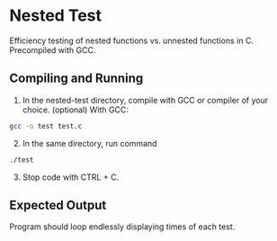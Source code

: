 # Nested Test

Efficiency testing of nested functions vs. unnested functions in C. Precompiled with GCC.


## Compiling and Running
1. In the nested-test directory, compile with GCC or compiler of your choice. (optional) With GCC:
```bash
gcc -o test test.c
```
2. In the same directory, run command
```bash
./test
```
3. Stop code with CTRL + C.

## Expected Output
Program should loop endlessly displaying times of each test.


